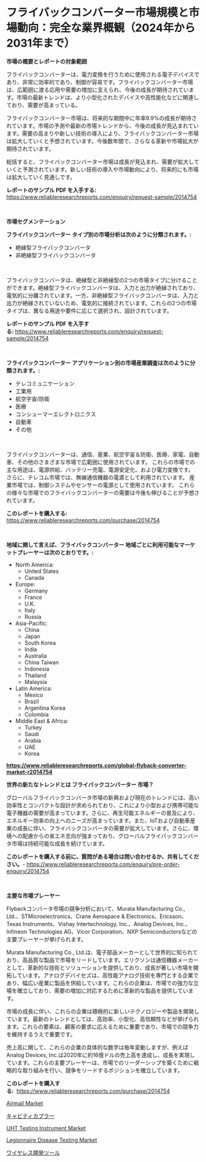 <p><h1>フライバックコンバーター市場規模と市場動向：完全な業界概観（2024年から2031年まで）</h1></p><p><strong>市場の概要とレポートの対象範囲</strong></p>
<p><p>フライバックコンバーターは、電力変換を行うために使用される電子デバイスであり、非常に効率的であり、制御が容易です。フライバックコンバーター市場は、広範囲に渡る応用や需要の増加に支えられ、今後の成長が期待されています。市場の最新トレンドは、より小型化されたデバイスや高性能化などに関連しており、需要が高まっている。</p><p>フライバックコンバーター市場は、将来的な期間中に年率9.9%の成長が期待されています。市場の予測や最新の市場トレンドから、今後の成長が見込まれています。需要の高まりや新しい技術の導入により、フライバックコンバーター市場は拡大していくと予想されています。今後数年間で、さらなる革新や市場拡大が期待されています。</p><p>総括すると、フライバックコンバーター市場は成長が見込まれ、需要が拡大していくと予測されています。新しい技術の導入や市場動向により、将来的にも市場は拡大していく見通しです。</p></p>
<p><strong>レポートのサンプル PDF を入手する:</strong> <a href="https://www.reliableresearchreports.com/enquiry/request-sample/2014754">https://www.reliableresearchreports.com/enquiry/request-sample/2014754</a></p>
<p>&nbsp;</p>
<p><strong>市場セグメンテーション</strong></p>
<p><strong>フライバックコンバーター タイプ別の市場分析は次のように分類されます。:</strong></p>
<p><ul><li>絶縁型フライバックコンバータ</li><li>非絶縁型フライバックコンバータ</li></ul></p>
<p>&nbsp;</p>
<p><p>フライバックコンバータは、絶縁型と非絶縁型の2つの市場タイプに分けることができます。絶縁型フライバックコンバータは、入力と出力が絶縁されており、電気的に分離されています。一方、非絶縁型フライバックコンバータは、入力と出力が絶縁されていないため、電気的に接続されています。これらの2つの市場タイプは、異なる用途や要件に応じて選択され、設計されています。</p></p>
<p><strong>レポートのサンプル PDF を入手する:</strong>&nbsp;<a href="https://www.reliableresearchreports.com/enquiry/request-sample/2014754">https://www.reliableresearchreports.com/enquiry/request-sample/2014754</a></p>
<p>&nbsp;</p>
<p><strong> フライバックコンバーター アプリケーション別の市場産業調査は次のように分類されます。:</strong></p>
<p><ul><li>テレコミュニケーション</li><li>工業用</li><li>航空宇宙/防衛</li><li>医療</li><li>コンシューマーエレクトロニクス</li><li>自動車</li><li>その他</li></ul></p>
<p>&nbsp;</p>
<p><p>フライバックコンバーターは、通信、産業、航空宇宙＆防衛、医療、家電、自動車、その他のさまざまな市場で広範囲に使用されています。 これらの市場での主な用途は、電源供給、バッテリー充電、電源安定化、および電力変換です。 さらに、テレコム市場では、無線通信機器の電源として利用されています。 産業市場では、制御システムやセンサーの電源として使用されています。 これらの様々な市場でのフライバックコンバーターの需要は今後も伸びることが予想されています。</p></p>
<p><strong>このレポートを購入する:</strong>&nbsp; <a href="https://www.reliableresearchreports.com/purchase/2014754">https://www.reliableresearchreports.com/purchase/2014754</a></p>
<p>&nbsp;</p>
<p><strong>地域に関して言えば、フライバックコンバーター 地域ごとに利用可能なマーケットプレーヤーは次のとおりです。:</strong></p>
<p><ul>
    <li>
        North America:
        <ul>
            <li>United States</li>
            <li>Canada</li>
        </ul>
    </li>
    <li>
        Europe:
        <ul>
            <li>Germany</li>
            <li>France</li>
            <li>U.K.</li>
            <li>Italy</li>
            <li>Russia</li>
        </ul>
    </li>
    <li>
        Asia-Pacific:
        <ul>
            <li>China</li>
            <li>Japan</li>
            <li>South Korea</li>
            <li>India</li>
            <li>Australia</li>
            <li>China Taiwan</li>
            <li>Indonesia</li>
            <li>Thailand</li>
            <li>Malaysia</li>
        </ul>
    </li>
    <li>
        Latin America:
        <ul>
            <li>Mexico</li>
            <li>Brazil</li>
            <li>Argentina Korea</li>
            <li>Colombia</li>
        </ul>
    </li>
    <li>
        Middle East & Africa:
        <ul>
            <li>Turkey</li>
            <li>Saudi</li>
            <li>Arabia</li>
            <li>UAE</li>
            <li>Korea</li>
        </ul>
    </li>
    </ul></p>
<p><strong><a href="https://www.reliableresearchreports.com/global-flyback-converter-market-r2014754">https://www.reliableresearchreports.com/global-flyback-converter-market-r2014754</a></strong>&nbsp;</p>
<p><strong>世界の新たなトレンドとは フライバックコンバーター 市場？</strong></p>
<p><p>グローバルフライバックコンバータ市場の新興および現在のトレンドには、高い効率性とコンパクトな設計が求められており、これにより小型および携帯可能な電子機器の需要が高まっています。さらに、再生可能エネルギーの普及により、エネルギー効率の向上へのニーズが高まっています。また、IoTおよび自動車産業の成長に伴い、フライバックコンバータの需要が拡大しています。さらに、環境への配慮からの省エネ志向が強まっており、グローバルフライバックコンバータ市場は持続可能な成長を続けています。</p></p>
<p><strong>このレポートを購入する前に、質問がある場合は問い合わせるか、共有してください。</strong>- <a href="https://www.reliableresearchreports.com/enquiry/pre-order-enquiry/2014754">https://www.reliableresearchreports.com/enquiry/pre-order-enquiry/2014754</a></p>
<p>&nbsp;</p>
<p><strong>主要な市場プレーヤー</strong></p>
<p><p>Flybackコンバータ市場の競争分析において、Murata Manufacturing Co., Ltd.、STMicroelectronics、Crane Aerospace & Electronics、Ericsson、Texas Instruments、Vishay Intertechnology, Inc.、Analog Devices, Inc.、Infineon Technologies AG、Vicor Corporation、NXP Semiconductorsなどの主要プレーヤーが挙げられます。</p><p>Murata Manufacturing Co., Ltd.は、電子部品メーカーとして世界的に知られており、高品質な製品で市場をリードしています。エリクソンは通信機器メーカーとして、革新的な技術とソリューションを提供しており、成長が著しい市場を開拓しています。アナログデバイセズは、高性能アナログ技術を専門とする企業であり、幅広い産業に製品を供給しています。これらの企業は、市場での強力な立場を確立しており、需要の増加に対応するために革新的な製品を提供しています。</p><p>市場の成長に伴い、これらの企業は積極的に新しいテクノロジーや製品を開発しています。最新のトレンドとしては、高効率、小型化、高信頼性などが挙げられます。これらの要素は、顧客の要求に応えるために重要であり、市場での競争力を維持するうえで重要です。</p><p>売上高に関して、これらの企業の具体的な数字は毎年変動しますが、例えばAnalog Devices, Inc.は2020年に約16億ドルの売上高を達成し、成長を実現しています。これらの主要プレーヤーは、市場でのリーダーシップを築くために戦略的な取り組みを行い、競争をリードするポジションを確立しています。</p></p>
<p><strong>このレポートを購入する:</strong>&nbsp;&nbsp;<a href="https://www.reliableresearchreports.com/purchase/2014754">https://www.reliableresearchreports.com/purchase/2014754</a></p>
<p><p><a href="https://github.com/changoleonlaverguenzanoexiste/Market-Research-Report-List-3/blob/main/airmail-market.md">Airmail Market</a></p><p><a href="https://github.com/roulaayoub-saad/Market-Research-Report-List-1/blob/main/258401155738.md">キャビティカプラー</a></p><p><a href="https://www.linkedin.com/pulse/uht-testing-instrument-market-competitive-analysis-trends-forecast-otgte?trackingId=WlbN%2FEG4wvWG6p8lGdZwLg%3D%3D">UHT Testing Instrument Market</a></p><p><a href="https://github.com/tamvrosiya/Market-Research-Report-List-4/blob/main/legionnaire-disease-testing-market.md">Legionnaire Disease Testing Market</a></p><p><a href="https://github.com/zjkmgcs938405/Market-Research-Report-List-2/blob/main/468009055737.md">ワイヤレス開発ツール</a></p></p>